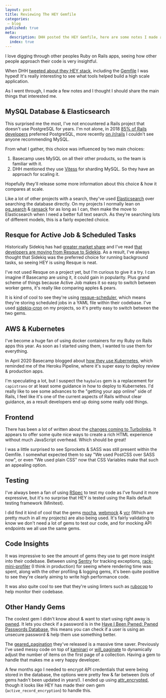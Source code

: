 ```yaml
---
layout: post
title: Reviewing The HEY Gemfile
categories:
 – blog
published: true
meta:
  description: DHH posted the HEY Gemfile, here are some notes I made about it.
  index: true
---
```


I love digging through other peoples Ruby on Rails apps, seeing how other people approach their code is very insightful.

When DHH [tweeted about they HEY stack](https://twitter.com/dhh/status/1275901955995385856), including the [Gemfile](https://gist.github.com/dhh/782fb925b57450da28c1e15656779556) I was hyped! It's really interesting to see what tools helped build a high scale application.

As I went through, I made a few notes and I thought I should share the main things that interested me.

## MySQL Database & Elasticsearch

This surprised me the most, I've not encountered a Rails project that doesn't use PostgreSQL for years. I'm not alone, in 2018 [85% of Rails developers](https://rails-hosting.com/2018/) preferred PostgreSQL, more recently [on /r/rails](https://www.reddit.com/r/rails/comments/h9tsrj/mysql_vs_postgresql_for_production/) I couldn't see anyone recommending MySQL.

From what I gather, this choice was influenced by two main choices:

1. Basecamp uses MySQL on all their other products, so the team is familiar with it.
2. DHH mentioned they use [Vitess](https://vitess.io/) for sharding MySQL. So they have an approach for scaling it.

Hopefully they'll release some more information about this choice & how it compares at scale.

Like a lot of other projects with a search, they've used [Elasticsearch](https://github.com/elastic/elasticsearch-rails) over searching the database directly. On my projects I normally lean on [pg_search](https://github.com/Casecommons/pg_search) & [ransack](https://github.com/activerecord-hackery/ransack) for as long as I can, then make the move to Elasticsearch when I need a better full text search. As they're searching lots of different models, this is a fairly expected choice.

## Resque for Active Job & Scheduled Tasks

Historically Sidekiq has had [greater market share](https://rails-hosting.com/2018/) and I've read [that developers are moving from Resque to Sidekiq](https://dev.to/molly_struve/switching-from-resque-to-sidekiq-3b04). As a result, I've always thought that Sidekiq was the preferred choice for running background tasks, so seeing HEY is using Resque is neat.

I've not used Resque on a project yet, but I'm curious to give it a try. I can imagine if Basecamp are using it, it could gain in popularity. Plus grand scheme of things because Active Job makes it so easy to switch between worker gems, it's really like comparing apples & pears.

It is kind of cool to see they're using [resque-scheduler](https://github.com/resque/resque-scheduler), which means they're storing scheduled jobs in a YAML file within their codebase. I've used [sidekiq-cron](https://github.com/ondrejbartas/sidekiq-cron) on my projects, so it's pretty easy to switch between the two gems.

## AWS & Kubernetes

I've become a huge fan of using docker containers for my Ruby on Rails apps this year. As soon as I started using them, I wanted to use them for everything.

In April 2020 Basecamp blogged about [how they use Kubernetes](https://m.signalvnoise.com/seamless-branch-deploys-with-kubernetes/), which reminded me of the Heroku Pipeline, where it's super easy to deploy review & production apps.

I'm speculating a lot, but I suspect the `haybales` gem is a replacement for `capistrano` or at least some guidance in how to deploy to Kubernetes. I'd really like to see some advances to the "getting your app online" side of Rails, I feel like it's one of the current aspects of Rails without clear guidance, as a result developers end up doing some really odd things.

## Frontend

There has been a lot of written about the [changes coming to Turbolinks](https://dev.to/borama/a-few-sneak-peeks-into-hey-com-technology-iii-turbolinks-frames-5e4a). It appears to offer some quite nice ways to create a rich HTML experience without much JavaScript overhead. Which should be great!

I was a little surprised to see Sprockets & SASS was still present within the Gemfile. I somewhat expected them to say "We used PostCSS over SASS now", or even "We used plain CSS" now that CSS Variables make that such an appealing option.

## Testing

I've always been a fan of using [RSpec](https://github.com/rspec/rspec-rails) to test my code as I've found it more expressive, but it's no surprise that HEY is tested using the Rails default testing framework (Minitest).

I did find it kind of cool that the gems [mocha](https://github.com/freerange/mocha), [webmock](https://github.com/bblimke/webmock) & [vcr](https://github.com/vcr/vcr) (Which are pretty much in all my projects) are also being used. It's fairly validating to know we don't need a lot of gems to test our code, and for mocking API endpoints we all use the same gems.

## Code Insights

It was impressive to see the amount of gems they use to get more insight into their codebase. Between using [Sentry](https://sentry.io/welcome/) for tracking exceptions, [rack-mini-profiler](https://github.com/MiniProfiler/rack-mini-profiler) (I think in production) for seeing where rendering time was spent, along with the other profiling & logging gems, it's been quite positive to see they're clearly aiming to write high performance code.

It was also quite cool to see that they're using linters such as [rubocop](https://github.com/rubocop-hq/rubocop) to help monitor their codebase.

## Other Handy Gems

The coolest gem I didn't know about & want to start using right away is [pwned](https://github.com/philnash/pwned). It lets you check if a password is in the [Have I Been Pwned: Pwned Passwords Database](https://haveibeenpwned.com/Passwords), this means you can check if a user is using an unsecure password & help them use something better.

The [geared_pagination](https://github.com/basecamp/geared_pagination) they've released is a massive time saver. Previously I've used messy code on top of [kaminari](https://github.com/kaminari/kaminari) or [will_paginate](https://github.com/mislav/will_paginate) to dynamically adjust the number of items on the first page of a collection. Having a gem to handle that makes me a very happy developer.

A few months ago I needed to encrypt API credentials that were being stored in the database, the options were pretty few & far between (lots of gems hadn't been updated in years!). I ended up using [attr_encrypted](https://github.com/attr-encrypted/attr_encrypted), though it looks like HEY has made their own gem (`active_record_encryption`) to handle this.
